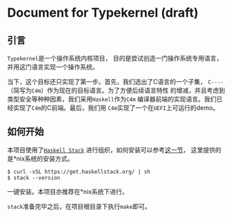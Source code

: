 # Document for Typekernel (draft)

## 引言

`Typekernel`是一个操作系统内核项目，
目的是尝试创造一门操作系统专用语言，并用这门语言实现一个操作系统。

当下，这个目标还只实现了第一步。首先，我们选出了C语言的一个子集，
`C----`（简写为`C4m`）作为现在的目标语言。为了方便后续语言特性
的增减，并且考虑到类型安全等种种因素，我们采用`Haskell`作为`C4m`
编译器前端的实现语言。我们已经实现了`C4m`的C前端。最后，我们用
`C4m`实现了一个在`UEFI`上可运行的demo。

## 如何开始

本项目使用了[`Haskell Stack`](https://docs.haskellstack.org/en/stable/README/)
进行组织，如何安装可以参考[这一节](https://docs.haskellstack.org/en/stable/README/#how-to-install)，
这里提供的是*nix系统的安装方式。

```
$ curl -sSL https://get.haskellstack.org/ | sh
$ stack --version
```

一键安装。本项目亦推荐在*nix系统下进行。

`stack`准备完毕之后，在项目根目录下执行`make`即可。
